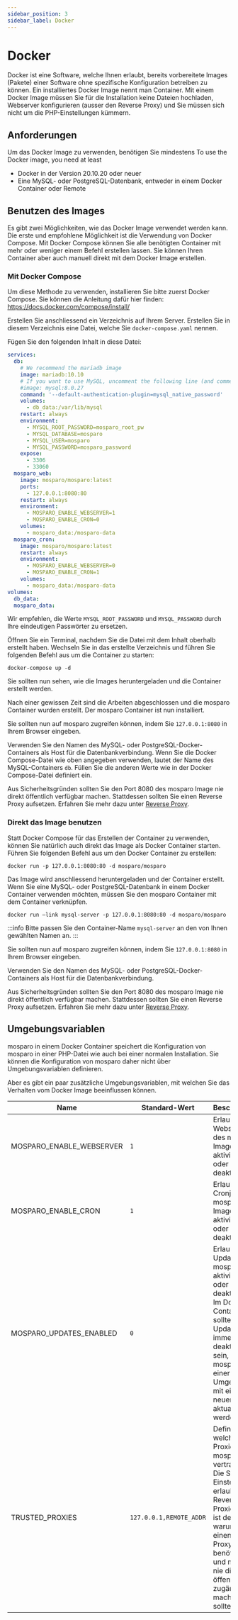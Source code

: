```yaml
---
sidebar_position: 3
sidebar_label: Docker
---
```


# Docker

Docker ist eine Software, welche Ihnen erlaubt, bereits vorbereitete Images (Pakete) einer Software ohne spezifische Konfiguration betreiben zu können. Ein installiertes Docker Image nennt man Container. Mit einem Docker Image müssen Sie für die Installation keine Dateien hochladen, Webserver konfigurieren (ausser den Reverse Proxy) und Sie müssen sich nicht um die PHP-Einstellungen kümmern.

## Anforderungen

Um das Docker Image zu verwenden, benötigen Sie mindestens
To use the Docker image, you need at least

- Docker in der Version 20.10.20 oder neuer
- Eine MySQL- oder PostgreSQL-Datenbank, entweder in einem Docker Container oder Remote

## Benutzen des Images

Es gibt zwei Möglichkeiten, wie das Docker Image verwendet werden kann. Die erste und empfohlene Möglichkeit ist die Verwendung von Docker Compose. Mit Docker Compose können Sie alle benötigten Container mit mehr oder weniger einem Befehl erstellen lassen. Sie können Ihren Container aber auch manuell direkt mit dem Docker Image erstellen.

### Mit Docker Compose

Um diese Methode zu verwenden, installieren Sie bitte zuerst Docker Compose. Sie können die Anleitung dafür hier finden: https://docs.docker.com/compose/install/

Erstellen Sie anschliessend ein Verzeichnis auf Ihrem Server. Erstellen Sie in diesem Verzeichnis eine Datei, welche Sie `docker-compose.yaml` nennen.

Fügen Sie den folgenden Inhalt in diese Datei:

```yaml
services:
  db:
    # We recommend the mariadb image
    image: mariadb:10.10
    # If you want to use MySQL, uncomment the following line (and comment the one above)
    #image: mysql:8.0.27
    command: '--default-authentication-plugin=mysql_native_password'
    volumes:
      - db_data:/var/lib/mysql
    restart: always
    environment:
      - MYSQL_ROOT_PASSWORD=mosparo_root_pw
      - MYSQL_DATABASE=mosparo
      - MYSQL_USER=mosparo
      - MYSQL_PASSWORD=mosparo_password
    expose:
      - 3306
      - 33060
  mosparo_web:
    image: mosparo/mosparo:latest
    ports:
      - 127.0.0.1:8080:80
    restart: always
    environment:
      - MOSPARO_ENABLE_WEBSERVER=1
      - MOSPARO_ENABLE_CRON=0
    volumes:
      - mosparo_data:/mosparo-data
  mosparo_cron:
    image: mosparo/mosparo:latest
    restart: always
    environment:
      - MOSPARO_ENABLE_WEBSERVER=0
      - MOSPARO_ENABLE_CRON=1
    volumes:
      - mosparo_data:/mosparo-data
volumes:
  db_data:
  mosparo_data:
```

Wir empfehlen, die Werte `MYSQL_ROOT_PASSWORD` und `MYSQL_PASSWORD` durch Ihre eindeutigen Passwörter zu ersetzen.

Öffnen Sie ein Terminal, nachdem Sie die Datei mit dem Inhalt oberhalb erstellt haben. Wechseln Sie in das erstellte Verzeichnis und führen Sie folgenden Befehl aus um die Container zu starten:

```
docker-compose up -d
```

Sie sollten nun sehen, wie die Images heruntergeladen und die Container erstellt werden.

Nach einer gewissen Zeit sind die Arbeiten abgeschlossen und die mosparo Container wurden erstellt. Der mosparo Container ist nun installiert.

Sie sollten nun auf mosparo zugreifen können, indem Sie `127.0.0.1:8080` in Ihrem Browser eingeben.

Verwenden Sie den Namen des MySQL- oder PostgreSQL-Docker-Containers als Host für die Datenbankverbindung. Wenn Sie die Docker Compose-Datei wie oben angegeben verwenden, lautet der Name des MySQL-Containers `db`. Füllen Sie die anderen Werte wie in der Docker Compose-Datei definiert ein.

Aus Sicherheitsgründen sollten Sie den Port 8080 des mosparo Image nie direkt öffentlich verfügbar machen. Stattdessen sollten Sie einen Reverse Proxy aufsetzen. Erfahren Sie mehr dazu unter [Reverse Proxy](../reverse_proxy).

### Direkt das Image benutzen

Statt Docker Compose für das Erstellen der Container zu verwenden, können Sie natürlich auch direkt das Image als Docker Container starten. Führen Sie folgenden Befehl aus um den Docker Container zu erstellen:

```
docker run -p 127.0.0.1:8080:80 -d mosparo/mosparo
```

Das Image wird anschliessend heruntergeladen und der Container erstellt. Wenn Sie eine MySQL- oder PostgreSQL-Datenbank in einem Docker Container verwenden möchten, müssen Sie den mosparo Container mit dem Container verknüpfen.

```
docker run –link mysql-server -p 127.0.0.1:8080:80 -d mosparo/mosparo
```

:::info
Bitte passen Sie den Container-Name `mysql-server` an den von Ihnen gewählten Namen an.
:::

Sie sollten nun auf mosparo zugreifen können, indem Sie `127.0.0.1:8080` in Ihrem Browser eingeben.

Verwenden Sie den Namen des MySQL- oder PostgreSQL-Docker-Containers als Host für die Datenbankverbindung.

Aus Sicherheitsgründen sollten Sie den Port 8080 des mosparo Image nie direkt öffentlich verfügbar machen. Stattdessen sollten Sie einen Reverse Proxy aufsetzen. Erfahren Sie mehr dazu unter [Reverse Proxy](../reverse_proxy).

## Umgebungsvariablen

mosparo in einem Docker Container speichert die Konfiguration von mosparo in einer PHP-Datei wie auch bei einer normalen Installation. Sie können die Konfiguration von mosparo daher nicht über Umgebungsvariablen definieren.

Aber es gibt ein paar zusätzliche Umgebungsvariablen, mit welchen Sie das Verhalten vom Docker Image beeinflussen können.

| Name                     | Standard-Wert           | Beschreibung                                                                                                                                                                                                                     |
|--------------------------|-------------------------|----------------------------------------------------------------------------------------------------------------------------------------------------------------------------------------------------------------------------------|
| MOSPARO_ENABLE_WEBSERVER | `1`                     | Erlaubt den Webserver des mosparo Image zu aktivieren oder deaktivieren.                                                                                                                                                         |
| MOSPARO_ENABLE_CRON      | `1`                     | Erlaubt die Cronjobs des mosparo Image zu aktivieren oder deaktivieren.                                                                                                                                                          |
| MOSPARO_UPDATES_ENABLED  | `0`                     | Erlaubt die Updates in mosparo zu aktivieren oder deaktivieren. Im Docker Container sollten die Updates immer deaktiviert sein, weil mosparo in einer Docker-Umgebung mit einem neuen Image aktualisiert werden sollte.          |
| TRUSTED_PROXIES          | `127.0.0.1,REMOTE_ADDR` | Definiert, welche Proxies mosparo vertrauen soll. Die Standard-Einstellung erlaubt alle Reverse Proxies. Das ist der Grund, warum Sie einen Reverse Proxy benötigen und mosparo nie direkt öffentlich zugänglich machen sollten. |

